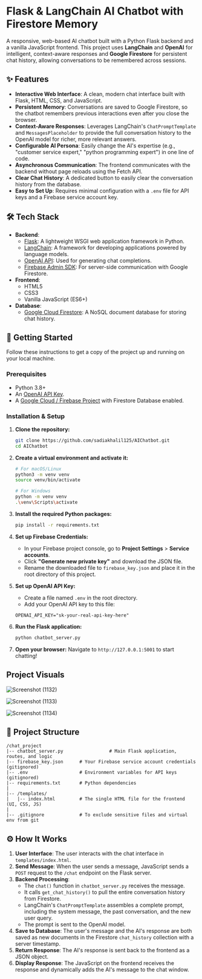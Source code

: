 # Flask & LangChain AI Chatbot with Firestore Memory

  <!-- **IMPORTANT**: Replace this with a real screenshot of your app! -->

A responsive, web-based AI chatbot built with a Python Flask backend and a vanilla JavaScript frontend. This project uses **LangChain** and **OpenAI** for intelligent, context-aware responses and **Google Firestore** for persistent chat history, allowing conversations to be remembered across sessions.

## ✨ Features

-   **Interactive Web Interface**: A clean, modern chat interface built with Flask, HTML, CSS, and JavaScript.
-   **Persistent Memory**: Conversations are saved to Google Firestore, so the chatbot remembers previous interactions even after you close the browser.
-   **Context-Aware Responses**: Leverages LangChain's `ChatPromptTemplate` and `MessagesPlaceholder` to provide the full conversation history to the OpenAI model for richer, more relevant answers.
-   **Configurable AI Persona**: Easily change the AI's expertise (e.g., "customer service expert," "python programming expert") in one line of code.
-   **Asynchronous Communication**: The frontend communicates with the backend without page reloads using the Fetch API.
-   **Clear Chat History**: A dedicated button to easily clear the conversation history from the database.
-   **Easy to Set Up**: Requires minimal configuration with a `.env` file for API keys and a Firebase service account key.

## 🛠️ Tech Stack

-   **Backend**:
    -   [Flask](https://flask.palletsprojects.com/): A lightweight WSGI web application framework in Python.
    -   [LangChain](https://python.langchain.com/): A framework for developing applications powered by language models.
    -   [OpenAI API](https://platform.openai.com/): Used for generating chat completions.
    -   [Firebase Admin SDK](https://firebase.google.com/docs/admin/setup): For server-side communication with Google Firestore.
-   **Frontend**:
    -   HTML5
    -   CSS3
    -   Vanilla JavaScript (ES6+)
-   **Database**:
    -   [Google Cloud Firestore](https://firebase.google.com/docs/firestore): A NoSQL document database for storing chat history.

## 🚀 Getting Started

Follow these instructions to get a copy of the project up and running on your local machine.

### Prerequisites

-   Python 3.8+
-   An [OpenAI API Key](https://platform.openai.com/api-keys).
-   A [Google Cloud / Firebase Project](https://console.firebase.google.com/) with Firestore Database enabled.

### Installation & Setup

1.  **Clone the repository:**
    ```sh
    git clone https://github.com/sadiakhalil125/AIChatbot.git
    cd AIChatbot
    ```

2.  **Create a virtual environment and activate it:**
    ```sh
    # For macOS/Linux
    python3 -m venv venv
    source venv/bin/activate

    # For Windows
    python -m venv venv
    .\venv\Scripts\activate
    ```

3.  **Install the required Python packages:**
    ```sh
    pip install -r requirements.txt
    ```

4.  **Set up Firebase Credentials:**
    -   In your Firebase project console, go to **Project Settings** > **Service accounts**.
    -   Click **"Generate new private key"** and download the JSON file.
    -   Rename the downloaded file to `firebase_key.json` and place it in the root directory of this project.

5.  **Set up OpenAI API Key:**
    -   Create a file named `.env` in the root directory.
    -   Add your OpenAI API key to this file:
      ```env
      OPENAI_API_KEY="sk-your-real-api-key-here"
      ```

6.  **Run the Flask application:**
    ```sh
    python chatbot_server.py
    ```

7.  **Open your browser:**
    Navigate to `http://127.0.0.1:5001` to start chatting!


## Project Visuals

![Screenshot (1132)](https://github.com/user-attachments/assets/cb8bfd90-11f3-4af5-b6ba-9a7de5c06b24)

![Screenshot (1133)](https://github.com/user-attachments/assets/2168bef6-3d12-41e1-9440-330b2ced5950)

![Screenshot (1134)](https://github.com/user-attachments/assets/445f1e4f-4c6d-4072-86cb-9bc3bd80ee05)


## 📂 Project Structure

```
/chat_project
|-- chatbot_server.py                 # Main Flask application, routes, and logic
|-- firebase_key.json      # Your Firebase service account credentials (gitignored)
|-- .env                   # Environment variables for API keys (gitignored)
|-- requirements.txt       # Python dependencies
|
|-- /templates/
|   |-- index.html         # The single HTML file for the frontend (UI, CSS, JS)
|
|-- .gitignore             # To exclude sensitive files and virtual env from git
```

## ⚙️ How It Works

1.  **User Interface**: The user interacts with the chat interface in `templates/index.html`.
2.  **Send Message**: When the user sends a message, JavaScript sends a `POST` request to the `/chat` endpoint on the Flask server.
3.  **Backend Processing**:
    -   The `chat()` function in `chatbot_server.py` receives the message.
    -   It calls `get_chat_history()` to pull the entire conversation history from Firestore.
    -   LangChain's `ChatPromptTemplate` assembles a complete prompt, including the system message, the past conversation, and the new user query.
    -   The prompt is sent to the OpenAI model.
4.  **Save to Database**: The user's message and the AI's response are both saved as new documents in the Firestore `chat_history` collection with a server timestamp.
5.  **Return Response**: The AI's response is sent back to the frontend as a JSON object.
6.  **Display Response**: The JavaScript on the frontend receives the response and dynamically adds the AI's message to the chat window.
